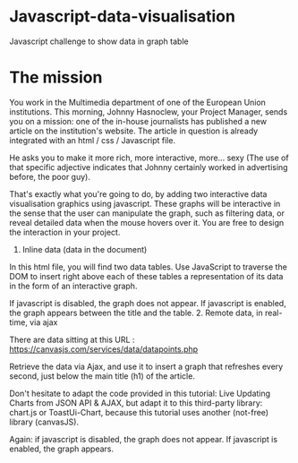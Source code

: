 # Javascript-data-visualisation

Javascript challenge to show data in graph table

# The mission

You work in the Multimedia department of one of the European Union institutions. This morning, Johnny Hasnoclew, your Project Manager, sends you on a mission: one of the in-house journalists has published a new article on the institution's website. The article in question is already integrated with an html / css / Javascript file.

He asks you to make it more rich, more interactive, more... sexy (The use of that specific adjective indicates that Johnny certainly worked in advertising before, the poor guy).

That's exactly what you're going to do, by adding two interactive data visualisation graphics using javascript. These graphs will be interactive in the sense that the user can manipulate the graph, such as filtering data, or reveal detailed data when the mouse hovers over it. You are free to design the interaction in your project.
1. Inline data (data in the document)

In this html file, you will find two data tables. Use JavaScript to traverse the DOM to insert right above each of these tables a representation of its data in the form of an interactive graph.

If javascript is disabled, the graph does not appear. If javascript is enabled, the graph appears between the title and the table.
2. Remote data, in real-time, via ajax

There are data sitting at this URL : https://canvasjs.com/services/data/datapoints.php

Retrieve the data via Ajax, and use it to insert a graph that refreshes every second, just below the main title (h1) of the article.

Don't hesitate to adapt the code provided in this tutorial: Live Updating Charts from JSON API & AJAX, but adapt it to this third-party library: chart.js or ToastUi-Chart, because this tutorial uses another (not-free) library (canvasJS).

Again: if javascript is disabled, the graph does not appear. If javascript is enabled, the graph appears.